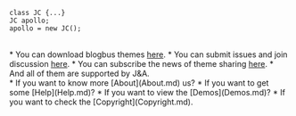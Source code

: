
```
class JC {...}
JC apollo;
apollo = new JC();
```
<br />
  * You can download blogbus themes <a href='http://code.google.com/p/blogbus-theme-making/downloads/list'>here</a>.
  * You can submit issues and join discussion <a href='http://code.google.com/p/blogbus-theme-making/issues/list'>here</a>.
  * You can subscribe the news of theme sharing <a href='http://code.google.com/p/blogbus-theme-making/feeds'>here</a>.
  * And all of them are supported by J&A.
<br />
  * If you want to know more [About](About.md) us?
  * If you want to get some [Help](Help.md)?
  * If you want to view the [Demos](Demos.md)?
  * If you want to check the [Copyright](Copyright.md).
<br />